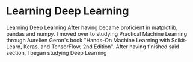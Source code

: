 # Learning Deep Learning 

Learning Deep Learning
After having became proficient in matplotlib, pandas and numpy. I moved over to studying Practical Machine Learning through Aurelien Geron's book "Hands-On Machine Learning with Scikit-Learn, Keras, and TensorFlow, 2nd Edition". After having finished said section, I began studying Deep Learning